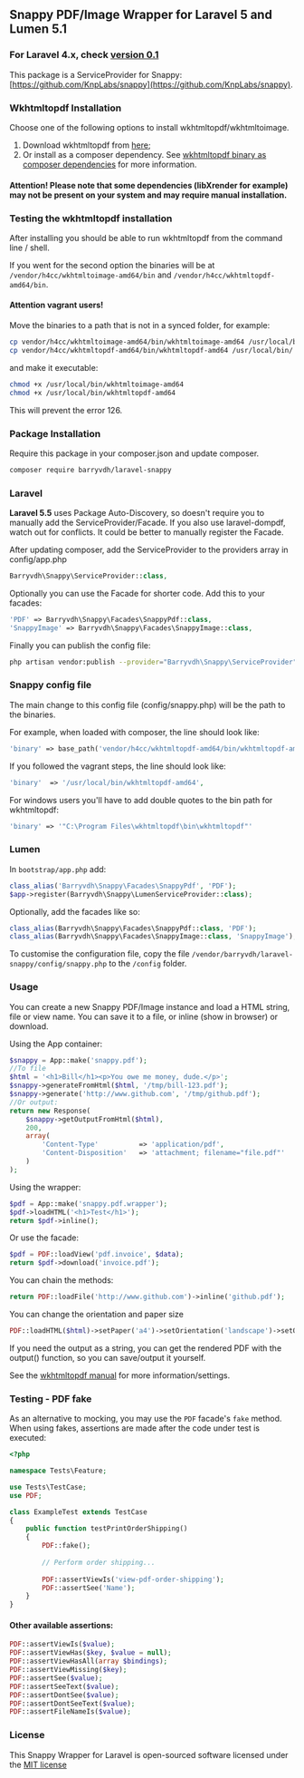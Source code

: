 ## Snappy PDF/Image Wrapper for Laravel 5 and Lumen 5.1

### For Laravel 4.x, check [version 0.1](https://github.com/barryvdh/laravel-snappy/tree/0.1)

This package is a ServiceProvider for Snappy: [https://github.com/KnpLabs/snappy](https://github.com/KnpLabs/snappy).

### Wkhtmltopdf Installation

Choose one of the following options to install wkhtmltopdf/wkhtmltoimage.

1. Download wkhtmltopdf from [here](http://wkhtmltopdf.org/downloads.html); 
2. Or install as a composer dependency. See [wkhtmltopdf binary as composer dependencies](https://github.com/KnpLabs/snappy#wkhtmltopdf-binary-as-composer-dependencies) for more information.

#### Attention! Please note that some dependencies (libXrender for example) may not be present on your system and may require manual installation. 

### Testing the wkhtmltopdf installation

After installing you should be able to run wkhtmltopdf from the command line / shell.

If you went for the second option the binaries will be at `/vendor/h4cc/wkhtmltoimage-amd64/bin` and `/vendor/h4cc/wkhtmltopdf-amd64/bin`. 

#### Attention vagrant users!

Move the binaries to a path that is not in a synced folder, for example:

```bash
cp vendor/h4cc/wkhtmltoimage-amd64/bin/wkhtmltoimage-amd64 /usr/local/bin/
cp vendor/h4cc/wkhtmltopdf-amd64/bin/wkhtmltopdf-amd64 /usr/local/bin/
```

and make it executable:

```bash
chmod +x /usr/local/bin/wkhtmltoimage-amd64 
chmod +x /usr/local/bin/wkhtmltopdf-amd64
```

This will prevent the error 126.

### Package Installation

Require this package in your composer.json and update composer.

```bash
composer require barryvdh/laravel-snappy
```

### Laravel

**Laravel 5.5** uses Package Auto-Discovery, so doesn't require you to manually add the ServiceProvider/Facade. If you also use laravel-dompdf, watch out for conflicts. It could be better to manually register the Facade.

After updating composer, add the ServiceProvider to the providers array in config/app.php

```php
Barryvdh\Snappy\ServiceProvider::class,
```

Optionally you can use the Facade for shorter code. Add this to your facades:

```php
'PDF' => Barryvdh\Snappy\Facades\SnappyPdf::class,
'SnappyImage' => Barryvdh\Snappy\Facades\SnappyImage::class,
```

Finally you can publish the config file:

```bash
php artisan vendor:publish --provider="Barryvdh\Snappy\ServiceProvider"
```

### Snappy config file

The main change to this config file (config/snappy.php) will be the path to the binaries.

For example, when loaded with composer, the line should look like:

```php
'binary' => base_path('vendor/h4cc/wkhtmltopdf-amd64/bin/wkhtmltopdf-amd64'),
```

If you followed the vagrant steps, the line should look like:

```php
'binary'  => '/usr/local/bin/wkhtmltopdf-amd64',
```

For windows users you'll have to add double quotes to the bin path for wkhtmltopdf:

```php
'binary' => '"C:\Program Files\wkhtmltopdf\bin\wkhtmltopdf"'
```

### Lumen
In `bootstrap/app.php` add:

```php
class_alias('Barryvdh\Snappy\Facades\SnappyPdf', 'PDF');
$app->register(Barryvdh\Snappy\LumenServiceProvider::class);
```

Optionally, add the facades like so:

```php
class_alias(Barryvdh\Snappy\Facades\SnappyPdf::class, 'PDF');
class_alias(Barryvdh\Snappy\Facades\SnappyImage::class, 'SnappyImage');
```

To customise the configuration file, copy the file `/vendor/barryvdh/laravel-snappy/config/snappy.php` to the `/config` folder.

### Usage

You can create a new Snappy PDF/Image instance and load a HTML string, file or view name. You can save it to a file, or inline (show in browser) or download.

Using the App container:

```php
$snappy = App::make('snappy.pdf');
//To file
$html = '<h1>Bill</h1><p>You owe me money, dude.</p>';
$snappy->generateFromHtml($html, '/tmp/bill-123.pdf');
$snappy->generate('http://www.github.com', '/tmp/github.pdf');
//Or output:
return new Response(
    $snappy->getOutputFromHtml($html),
    200,
    array(
        'Content-Type'          => 'application/pdf',
        'Content-Disposition'   => 'attachment; filename="file.pdf"'
    )
);
```

Using the wrapper:

```php
$pdf = App::make('snappy.pdf.wrapper');
$pdf->loadHTML('<h1>Test</h1>');
return $pdf->inline();
```

Or use the facade:

```php
$pdf = PDF::loadView('pdf.invoice', $data);
return $pdf->download('invoice.pdf');
```

You can chain the methods:

```php
return PDF::loadFile('http://www.github.com')->inline('github.pdf');
```

You can change the orientation and paper size

```php
PDF::loadHTML($html)->setPaper('a4')->setOrientation('landscape')->setOption('margin-bottom', 0)->save('myfile.pdf')
```

If you need the output as a string, you can get the rendered PDF with the output() function, so you can save/output it yourself.

See the [wkhtmltopdf manual](http://wkhtmltopdf.org/usage/wkhtmltopdf.txt) for more information/settings.

### Testing - PDF fake

As an alternative to mocking, you may use the `PDF` facade's `fake` method. When using fakes, assertions are made after the code under test is executed:

```php
<?php

namespace Tests\Feature;

use Tests\TestCase;
use PDF;

class ExampleTest extends TestCase
{
    public function testPrintOrderShipping()
    {
        PDF::fake();
        
        // Perform order shipping...
        
        PDF::assertViewIs('view-pdf-order-shipping');
        PDF::assertSee('Name');
    }
}
```

#### Other available assertions:

```php
PDF::assertViewIs($value);
PDF::assertViewHas($key, $value = null);
PDF::assertViewHasAll(array $bindings);
PDF::assertViewMissing($key);
PDF::assertSee($value);
PDF::assertSeeText($value);
PDF::assertDontSee($value);
PDF::assertDontSeeText($value);
PDF::assertFileNameIs($value);
```

### License

This Snappy Wrapper for Laravel is open-sourced software licensed under the [MIT license](http://opensource.org/licenses/MIT)
